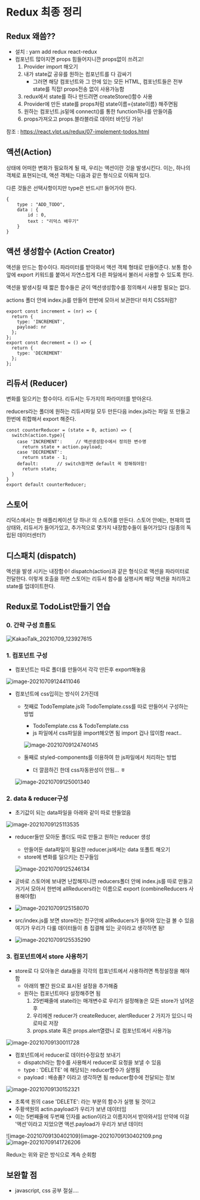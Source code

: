 # Redux 최종 정리



## Redux 왜씀??

- 설치 : yarn add redux react-redux
- 컴포넌트 많아지면 props 힘들어지니깐 props없이 쓰려고!
  1. Provider import 해오기
  2. 내가 state값 공유를 원하는 컴포넌트를 다 감싸기
     - 그러면 해당 컴포넌트와 그 안에 있는 모든 HTML, 컴포넌트들은 전부 state를 직접! props전송 없이 사용가능함
  3. redux에서 state를 하나 만드려면 createStore()함수 사용
  4. Provider에 만든 state를 props처럼 state이름={state이름} 해주면됨
  5. 원하는 컴포넌트.js밑에 connect()를 통한 function하나를 만들어줌
  6. props가져오고 props.블라블라로 데이터 바인딩 가능!



참조 : https://react.vlpt.us/redux/07-implement-todos.html



## 액션(Action)

상태에 어떠한 변화가 필요하게 될 때, 우리는 액션이란 것을 발생시킨다. 이는, 하나의 객체로 표현되는데, 액션 객체는 다음과 같은 형식으로 이뤄져 있다.

다른 것들은 선택사항이지만 type은 반드시!! 들어가야 한다.

```react
{
    type : "ADD_TODO",
    data : {
        id : 0,
        text : "리덕스 배우기"
    }
}
```





## 액션 생성함수 (Action Creator)

액션을 만드는 함수이다. 파라미터를 받아와서 액션 객체 형태로 만들어준다. 보통 함수 앞에 export 키워드를 붙여서 자연스럽게 다른 파일에서 불러서 사용할 수 있도록 한다.

액션을 발생시킬 때 짧은 함수들은 굳이 액션생성함수를 정의해서 사용할 필요는 없다.

actions 폴더 안에 index.js를 만들어 한번에 모아서 보관한다! 마치 CSS처럼?

```react
export const increment = (nr) => {
  return {
    type: 'INCREMENT',
    payload: nr
  };
};
export const decrement = () => {
  return {
    type: 'DECREMENT'
  };
};
```



## 리듀서 (Reducer)

변화를 일으키는 함수이다. 리듀서는 두가지의 파라미터를 받아온다. 

reducers라는 폴더에 원하는 리듀서파일 모두 만든다음 index.js라는 파일 또 만들고 한번에 취합해서 export 해준다.

```react
const counterReducer = (state = 0, action) => {
  switch(action.type){
    case 'INCREMENT':     // 액션생성함수에서 정의한 변수명
      return state + action.payload;
    case 'DECREMENT':
      return state - 1;
    default:       // switch쓸꺼면 default 꼭 정해줘야함!
      return state;
  }
}
export default counterReducer;
```



## 스토어

리덕스에서는 한 애플리케이션 당 하나! 의 스토어를 만든다. 스토어 안에는, 현재의 앱 상태와, 리듀서가 들어가있고, 추가적으로 몇가지 내장함수들이 들어가있다 (일종의 독립된 데이터센터?)



## 디스패치 (dispatch)

액션을 발생 시키는 내장함수! dispatch(action)과 같은 형식으로 액션을 파라미터로 전달한다. 이렇게 호출을 하면 스토어는 리듀서 함수를 실행시켜 해당 액션을 처리하고 state를 업데이트한다.









## Redux로 TodoList만들기 연습

### 0. 간략 구성 흐름도

![KakaoTalk_20210709_123927615](KakaoTalk_20210709_123927615.jpg)

### 1. 컴포넌트 구성

- 컴포넌트는 따로 폴더를 만들어서 각각 만든후 export해놓음

![image-20210709124411046](image-20210709124411046.png)

- 컴포넌트에 css입히는 방식이 2가진데

  - 첫째로 TodoTemplate.js와 TodoTemplate.css를 따로 만들어서 구성하는 방법

    - TodoTemplate.css & TodoTemplate.css 
    - js 파일에서 css파일을 import해오면 됨 import 겁나 많이함 react..

    ![image-20210709124740145](image-20210709124740145.png)

  - 둘째로 styled-components를 이용하여 한 js파일에서 처리하는 방법
    - 더 깔끔하긴 한데 css자동완성이 안됨... ㅎ

  ![image-20210709125001340](image-20210709125001340.png)





### 2. data & reducer구성

- 초기값이 되는 data파일을 아래와 같이 따로 만들었음

![image-20210709125113535](image-20210709125113535.png)

- reducer들만 모아둔 폴더도 따로 만들고 원하는 reducer 생성 

  - 만들어둔 data파일이 필요한 reducer.js에서는 data 또폴트 해오기
  - store에 변화를 일으키는 친구들임

  ![image-20210709125246134](image-20210709125246134.png)

- 곧바로 스토어에 보내면 난잡해지니깐 reducers폴더 안에 index.js를 따로 만들고 거기서 모아서 한번에 allReducers라는 이름으로 export (combineReducers 사용해야함)
- ![image-20210709125158070](image-20210709125158070.png)

- src/index.js를 보면 store라는 친구안에 allReducers가 들어와 있는걸 볼 수 있음 여기가 우리가 다룰 데이터들이 총 집결해 있는 곳이라고 생각하면 됨!
- ![image-20210709125535290](image-20210709125535290.png)



### 3. 컴포넌트에서 store 사용하기

- store로 다 모아놓은 data들을 각각의 컴포넌트에서 사용하려면 특정설정을 해야함
  - 아래의 빨간 원으로 표시된 설정을 추가해줌
  - 원하는 컴포넌트마다 설정해주면 됨
    1. 25번째줄에 state라는 매개변수로 우리가 설정해놓은 모든 store가 넘어온 후
    2. 우리에겐 reducer가 createReducer, alertReducer 2 가지가 있으니 따로따로 저장
    3. props.state 혹은 props.alert열렸니 로 컴포넌트에서 사용가능

![image-20210709130011728](image-20210709130011728.png)



- 컴포넌트에서 reducer로 데이터수정요청 보내기
  - dispatch라는 함수를 사용해서 reducer로 요청을 보낼 수 있음 
  - type : 'DELETE' 에 해당되는 reducer함수가 실행됨
  - payload : 배송품? 이라고 생각하면 됨 reducer함수에 전달되는 정보

![image-20210709130152321](image-20210709130152321.png)

- 초록색 원의 case 'DELETE': 라는 부분의 함수가 실행 될 것이고
- 주황색원의 actin.payload가 우리가 보낸 데이터임
- 이는 5번째줄에 두번째 인자를 action이라고 이름지어서 받아와서임 만약에 이걸 '액션'이라고 지었으면 액션.payload가 우리가 보낸 데이터

![image-20210709130402109](image-20210709130402109.png![image-20210709141726206](image-20210709141726206.png)

Redux는 위와 같은 방식으로 계속 순회함



## 보완할 점

- javascript, css 공부 절실....


